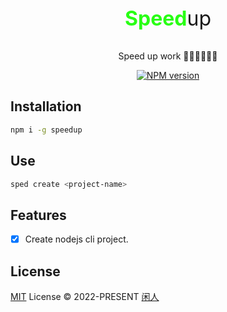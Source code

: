 <p align="center" style="font-size: 32px;">
<b style="color:#28FE14;">Speed</b>up
</p>

<p align="center">
Speed up work 🧑‍💻👩‍💻👨‍💻
</p>

<p align="center">
<a href="https://www.npmjs.com/package/speedup" target="__blank"><img src="https://img.shields.io/npm/v/speedup?color=2B90B6&label=" alt="NPM version"></a>
</p>

## Installation

```bash
npm i -g speedup
```

## Use

```bash
sped create <project-name>
```

## Features

- [x] Create nodejs cli project.

## License

[MIT](./LICENSE) License &copy; 2022-PRESENT [闲人](https://github.com/qiuyongjin)
